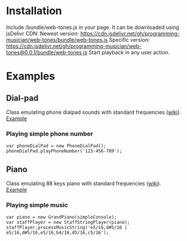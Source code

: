 # Installation
Include /bundle/web-tones.js in your page. It can be downloaded using jsDelivr CDN:
Newest version:
https://cdn.jsdelivr.net/gh/programming-musician/web-tones/bundle/web-tones.js
Specific version:
https://cdn.jsdelivr.net/gh/programming-musician/web-tones@0.0.1/bundle/web-tones.js
Start playback in any user action.

# Examples

## Dial-pad
Class emulating phone dialpad sounds with standard frequencies ([wiki](https://en.wikipedia.org/wiki/Telephone_keypad)).\
[Example](https://programming-musician.github.io/web-tones/bundle/example-dial.html)
### Playing simple phone number
```
var phoneDialPad = new PhoneDialPad();
phoneDialPad.playPhoneNumber('123-456-789');
```

## Piano
Class emulating 88 keys piano with standard frequencies ([wiki](https://en.wikipedia.org/wiki/Piano_key_frequencies)).\
[Example](https://programming-musician.github.io/web-tones/bundle/example-piano.html)
### Playing simple music
```
var piano = new GrandPiano(simpleConsole);
var staffPlayer = new StaffStringPlayer(piano);
staffPlayer.processMusicString('e5/16,d#5/16 | e5/16,d#5/16,e5/16,b4/16,d5/16,c5/16');
```
